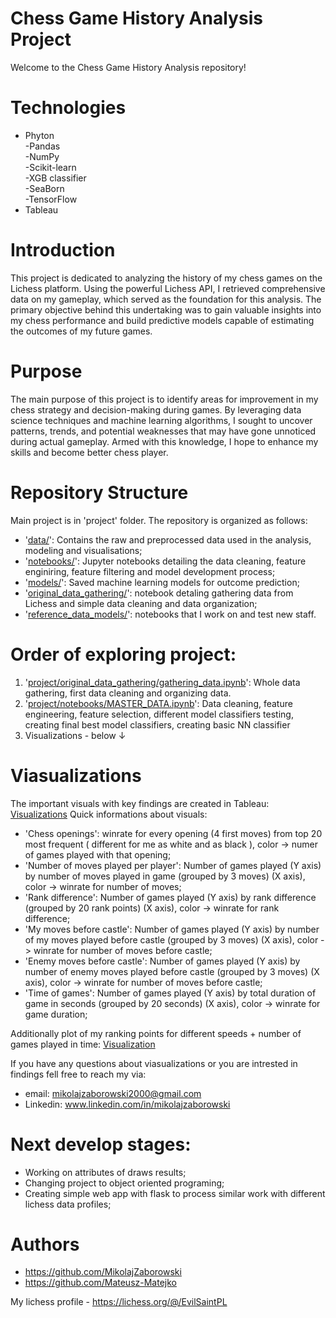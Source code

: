 # Chess Game History Analysis Project

Welcome to the Chess Game History Analysis repository!

# Technologies
- Phyton \
   -Pandas \
   -NumPy \
   -Scikit-learn \
   -XGB classifier \
   -SeaBorn \
   -TensorFlow 
- Tableau

# Introduction
This project is dedicated to analyzing the history of my chess games on the Lichess platform.
Using the powerful Lichess API, I retrieved comprehensive data on my gameplay, which served as the foundation for this analysis.
The primary objective behind this undertaking was to gain valuable insights into my chess performance
and build predictive models capable of estimating the outcomes of my future games.

# Purpose
The main purpose of this project is to identify areas for improvement in my chess strategy and decision-making during games.
By leveraging data science techniques and machine learning algorithms, I sought to uncover patterns, trends,
and potential weaknesses that may have gone unnoticed during actual gameplay.
Armed with this knowledge, I hope to enhance my skills and become better chess player.

# Repository Structure
Main project is in 'project' folder.
The repository is organized as follows:

 - '[data/](project/data)': Contains the raw and preprocessed data used in the analysis, modeling and visualisations;
 - '[notebooks/](project/notebooks)': Jupyter notebooks detailing the data cleaning, feature enginiring, feature filtering and model development process;
 - '[models/](project/models)': Saved machine learning models for outcome prediction;
 - '[original_data_gathering/](project/original_data_gathering)': notebook detaling gathering data from Lichess and simple data cleaning and data organization;
 - '[reference_data_models/](project/reference_data_models)': notebooks that I work on and test new staff.

# Order of exploring project:

1. '[project/original_data_gathering/gathering_data.ipynb](project/original_data_gathering/gathering_data.ipynb)': Whole data gathering, first data cleaning and organizing data.
2. '[project/notebooks/MASTER_DATA.ipynb](project/notebooks/Main_Notebook.ipynb)': Data cleaning, feature engineering, feature selection, different model classifiers testing, creating final best model classifiers, creating basic NN classifier
3. Visualizations - below ↓
   
# Viasualizations
The important visuals with key findings are created in Tableau: 
  [Visualizations](https://public.tableau.com/views/Chess_Analysis/Story1?:language=en-GB&publish=yes&:display_count=n&:origin=viz_share_link)
  Quick informations about visuals:
   - 'Chess openings': winrate for every opening (4 first moves) from top 20 most frequent ( different for me as white and as black ), color -> numer of games played with that opening;
   - 'Number of moves played per player': Number of games played (Y axis) by number of moves played in game (grouped by 3 moves) (X axis), color -> winrate for number of moves;
   - 'Rank difference': Number of games played (Y axis) by rank difference (grouped by 20 rank points) (X axis), color -> winrate for rank difference;
   - 'My moves before castle': Number of games played (Y axis) by number of my moves played before castle (grouped by 3 moves) (X axis), color -> winrate for number of moves before castle;
   - 'Enemy moves before castle': Number of games played (Y axis) by number of enemy moves played before castle (grouped by 3 moves) (X axis), color -> winrate for number of moves before castle;
   - 'Time of games': Number of games played (Y axis) by total duration of game in seconds (grouped by 20 seconds) (X axis), color -> winrate for game duration;

Additionally plot of my ranking points for different speeds + number of games played in time:
  [Visualization](https://public.tableau.com/views/Book2_16890080408260/Dashboard1?:language=en-GB&:display_count=n&:origin=viz_share_link)

If you have any questions about viasualizations or you are intrested in findings fell free to reach my via:
  - email: mikolajzaborowski2000@gmail.com
  - Linkedin: www.linkedin.com/in/mikolajzaborowski

# Next develop stages:
  - Working on attributes of draws results;
  - Changing project to object oriented programing;
  - Creating simple web app with flask to process similar work with different lichess data profiles;

# Authors
   - https://github.com/MikolajZaborowski
   - https://github.com/Mateusz-Matejko

My lichess profile - https://lichess.org/@/EvilSaintPL
